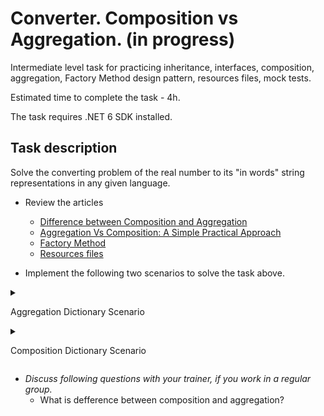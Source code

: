 # Converter. Composition vs Aggregation. (in progress)

Intermediate level task for practicing inheritance, interfaces, composition, aggregation, Factory Method design pattern, resources files, mock tests.

Estimated time to complete the task - 4h.

The task requires .NET 6 SDK installed.

## Task description

Solve the converting problem of the real number to its "in words" string representations in any given language. 

- Review the articles
    - [Difference between Composition and Aggregation](https://www.c-sharpcorner.com/article/difference-between-composition-and-aggregation/)
    - [Aggregation Vs Composition: A Simple Practical Approach](https://www.c-sharpcorner.com/UploadFile/97fc7a/aggregation-vs-composition-a-simple-practical-approach/)
    - [Factory Method](https://refactoring.guru/design-patterns/factory-method)
    - [Resources files](https://docs.microsoft.com/en-us/dotnet/core/extensions/work-with-resx-files-programmatically)

- Implement the following two scenarios to solve the task above.


<details>
<summary>

Aggregation Dictionary Scenario

</summary>

- Implement [Converter](ConverterDictionaryAggregation/Converter.cs) class whose `Convert` method converts real number to its "in words" string representations in any given language.     
    **Requirement**: The `Convert` method of the `Converter` class uses the object of the `CharsDictionary` class, that is passed from outside as a mandatory dependency.

- Implement [EnglishCharsDictionaryFactory](EnglishDictionaryFactory/EnglishCharsDictionaryFactory.cs) class that presents the dictionary of chars correspondences of the number to their word analogs in german.

- Implement [GermanCharsDictionaryFactory](GermanDictionaryFactory/GermanCharsDictionaryFactory.cs) class that presents the dictionary of chars correspondences of the number to their word analogs in english.

- Implement [RussianCharsDictionaryFactory](RussianDictionaryFactory/RussianCharsDictionaryFactory.cs) class that presents the dictionary of chars correspondences of the number to their word analogs in russian.

- Run [unit tests](ConverterCompositionAndAggregation.Tests/TransformerDictionaryAggregation/ConverterAggregationTests.cs).
</details>

<details>
<summary>

Composition Dictionary Scenario

</summary> 

1. Implement [Converter](ConverterDictionaryComposition/Converter.cs) class whose `Convert` method converts real number to its "in words" string representation in any given language.     
    **Requirement**: The `Converter` class should be manage the lifetime of the `Charts Dictionary` class object, but do it with an additional abstraction, the factory class.   
    Use for the solution following type system:
    - [Сharacter](ConverterDictionaryComposition/Сharacter.cs) enum consists of a set of words for all characters that a real number can contains.
    - [CharsDictionary](ConverterDictionaryComposition/CharsDictionary.cs) class presents the dictionary of correspondences of the number characters to their word analogs in given language. 
    - [ICharsDictionaryFactory](ConverterDictionaryComposition/ICharsDictionaryFactory.cs) interface presents the factory of dictionary of the chars correspondences to their word analogs in given language.

1. Implement [ResourceCharsDictionaryFactory](ResourcesDictionaryFactory/ResourceCharsDictionaryFactory.cs) class that presents the dictionary of chars correspondences of the number to their word analogs in several languages (english, german, russian). 
    - To support several languages use [resources files](https://docs.microsoft.com/en-us/dotnet/core/extensions/work-with-resx-files-programmatically).
    - Study generated code of the [Dictionary.Designer](ResourcesDictionaryFactory/Resources/Dictionary.Designer.cs) file.
    - Add resources files to [Resources](ResourcesDictionaryFactory/Resources) folder if it necessary.
    - Fill the contents of the resource files according to the specific language.

1. Run [unit и mock tests](ConverterCompositionAndAggregation.Tests/TransformerDictionaryComposition/ConverterCompositionTests.cs)

</details>

- _Discuss following questions with your trainer, if you work in a regular group._   
    - What is defference between composition and aggregation?

